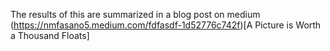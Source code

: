
The results of this are summarized in a blog post on medium (https://nmfasano5.medium.com/fdfasdf-1d52776c742f)[A Picture is Worth a Thousand Floats]
